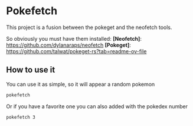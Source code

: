 # Pokefetch
This project is a fusion between the pokeget and the neofetch tools.

So obviously you must have them installed:
**[Neofetch]**: https://github.com/dylanaraps/neofetch
**[Pokeget]**: https://github.com/talwat/pokeget-rs?tab=readme-ov-file

## How to use it
You can use it as simple, so it will appear a random pokemon
```sh
pokefetch
```
Or if you have a favorite one you can also added with the pokedex number
```sh
pokefetch 3
```
